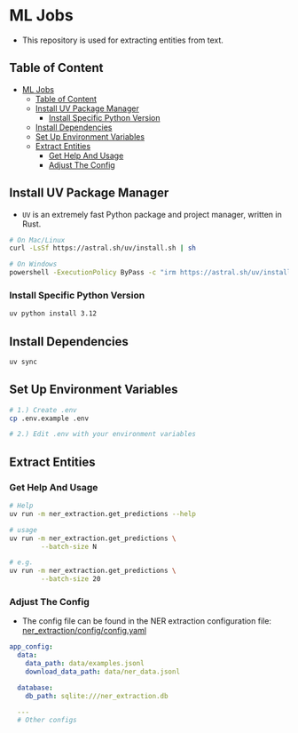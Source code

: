 # ML Jobs

- This repository is used for extracting entities from text.

## Table of Content

- [ML Jobs](#ml-jobs)
  - [Table of Content](#table-of-content)
  - [Install UV Package Manager](#install-uv-package-manager)
    - [Install Specific Python Version](#install-specific-python-version)
  - [Install Dependencies](#install-dependencies)
  - [Set Up Environment Variables](#set-up-environment-variables)
  - [Extract Entities](#extract-entities)
    - [Get Help And Usage](#get-help-and-usage)
    - [Adjust The Config](#adjust-the-config)

## Install UV Package Manager

- `UV` is an extremely fast Python package and project manager, written in Rust.

```sh
# On Mac/Linux
curl -LsSf https://astral.sh/uv/install.sh | sh

# On Windows
powershell -ExecutionPolicy ByPass -c "irm https://astral.sh/uv/install.ps1 | iex"
```

### Install Specific Python Version

```sh
uv python install 3.12
```

## Install Dependencies

```sh
uv sync
```

## Set Up Environment Variables

```sh
# 1.) Create .env
cp .env.example .env

# 2.) Edit .env with your environment variables
```

## Extract Entities

### Get Help And Usage

```sh
# Help
uv run -m ner_extraction.get_predictions --help

# usage
uv run -m ner_extraction.get_predictions \
        --batch-size N

# e.g.
uv run -m ner_extraction.get_predictions \
        --batch-size 20
```

### Adjust The Config

- The config file can be found in the NER extraction configuration file: [ner_extraction/config/config.yaml](ner_extraction/config/config.yaml)

```yaml
app_config:
  data:
    data_path: data/examples.jsonl
    download_data_path: data/ner_data.jsonl

  database:
    db_path: sqlite:///ner_extraction.db

  ---
  # Other configs

```

